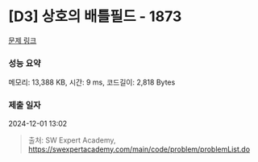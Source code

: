 # [D3] 상호의 배틀필드 - 1873 

[문제 링크](https://swexpertacademy.com/main/code/problem/problemDetail.do?contestProbId=AV5LyE7KD2ADFAXc) 

### 성능 요약

메모리: 13,388 KB, 시간: 9 ms, 코드길이: 2,818 Bytes

### 제출 일자

2024-12-01 13:02



> 출처: SW Expert Academy, https://swexpertacademy.com/main/code/problem/problemList.do